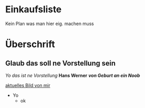 # Einkaufsliste
Kein Plan was man hier eig. machen muss


# Überschrift
## Glaub das soll ne Vorstellung sein

*Yo das ist ne Vorstellung*
**Hans Werner**
***von Geburt an ein Noob***

[aktuelles Bild von mir](https://www.frankerfacez.com/emoticon/145947-FeelsOkayMan)

+ Yo
    + ok
